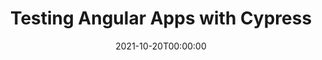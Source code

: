 ---
title: Testing Angular Apps with Cypress
org: Women Who Code San Diego
date: 2021-10-20T00:00:00
type: Talk
description: Learn about testing your Angular apps with the free, open-source Cypress framework. This talk will cover some of the considerations when migrating from Protractor to Cypress, testing NgRx, and things to keep in mind for testing Angular specifically.
link: 
embed: s5MBaUFp_uo
video: 
slides: https://slides.com/ceceliamartinez/testing-angular-cypress-wwc
tags: ['testing', 'cypress', 'angular']
---